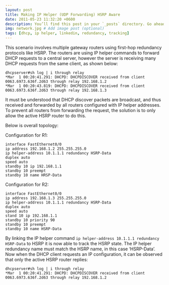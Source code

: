 ```yaml
---
layout: post
title: Making IP Helper (UDP Forwarding) HSRP Aware
date: 2011-05-23 11:32:20 +0600
description: You’ll find this post in your `_posts` directory. Go ahead and edit it and re-build the site to see your changes. # Add post description (optional)
img: network.jpg # Add image post (optional)
tags: [dhcp, ip helper, linkedin, redundancy, tracking]
---
```


This scenario involves multiple gateway routers using first-hop redundancy protocols like HSRP.  The  routers are using IP helper commands to forward DHCP requests to a central server, however the server is receiving many DHCP requests from the same client, as shown below:

```
dhcpserver#sh log | i through relay
*Mar  1 00:20:41.291: DHCPD: DHCPDISCOVER received from client 0063.6973.636f.2d63 through relay 192.168.1.2
*Mar  1 00:20:43.819: DHCPD: DHCPDISCOVER received from client 0063.6973.636f.2d63 through relay 192.168.1.3
```

It must be understood that DHCP discover packets are broadcast, and thus received and forwarded by all routers configured with IP helper addresses.  To prevent all routers from forwarding the request, the solution is to only allow the active HSRP router to do this.

Below is overall topology:

Configuration for R1:
```
interface FastEthernet0/0
ip address 192.168.1.2 255.255.255.0
ip helper-address 10.1.1.1 redundancy HSRP-Data
duplex auto
speed auto
standby 10 ip 192.168.1.1
standby 10 preempt
standby 10 name HRSP-Data
```

Configuration for R2:
```
interface FastEthernet0/0
ip address 192.168.1.3 255.255.255.0
ip helper-address 10.1.1.1 redundancy HSRP-Data
duplex auto
speed auto
stand 10 ip 192.168.1.1
standby 10 priority 90
standby 10 preempt
standby 10 name HSRP-Data
```

By linking the IP helper command ```ip helper-address 10.1.1.1 redundancy HSRP-Data``` to HSRP it is now able to track the HSRP state.  The IP helper redundancy name must match the HSRP name, in this case ‘HSRP-Data’.   Now when the DHCP client requests an IP configuration, it can be observed that only the active HSRP router replies:

```
dhcpserver#sh log | i through relay
*Mar  1 00:20:41.291: DHCPD: DHCPDISCOVER received from client 0063.6973.636f.2d63 through relay 192.168.1.2
```